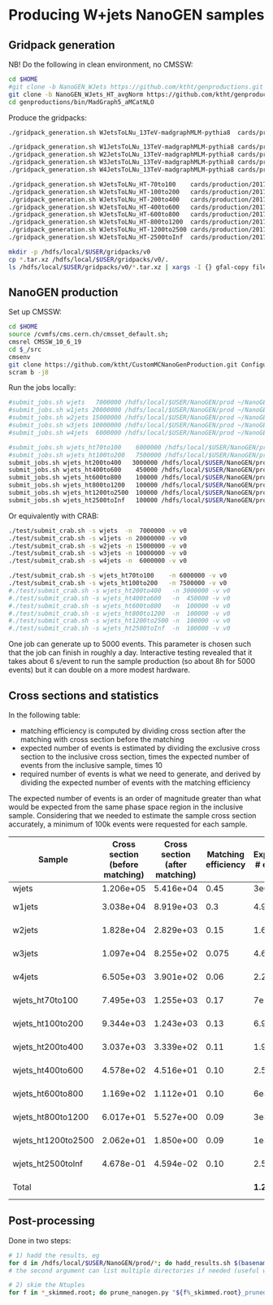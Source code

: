 # Producing W+jets NanoGEN samples

## Gridpack generation

NB! Do the following in clean environment, no CMSSW:

```bash
cd $HOME
#git clone -b NanoGEN_WJets https://github.com/ktht/genproductions.git # using 2.6.5
git clone -b NanoGEN_WJets_HT_avgNorm https://github.com/ktht/genproductions.git # using 2.6.5
cd genproductions/bin/MadGraph5_aMCatNLO
```

Produce the gridpacks:

```bash
./gridpack_generation.sh WJetsToLNu_13TeV-madgraphMLM-pythia8  cards/production/2017/13TeV/WJetsToLNu/WJetsToLNu_13TeV-madgraphMLM-pythia8 slurm

./gridpack_generation.sh W1JetsToLNu_13TeV-madgraphMLM-pythia8 cards/production/2017/13TeV/WJetsToLNu/W1JetsToLNu_13TeV-madgraphMLM-pythia8 slurm
./gridpack_generation.sh W2JetsToLNu_13TeV-madgraphMLM-pythia8 cards/production/2017/13TeV/WJetsToLNu/W2JetsToLNu_13TeV-madgraphMLM-pythia8 slurm
./gridpack_generation.sh W3JetsToLNu_13TeV-madgraphMLM-pythia8 cards/production/2017/13TeV/WJetsToLNu/W3JetsToLNu_13TeV-madgraphMLM-pythia8 slurm
./gridpack_generation.sh W4JetsToLNu_13TeV-madgraphMLM-pythia8 cards/production/2017/13TeV/WJetsToLNu/W4JetsToLNu_13TeV-madgraphMLM-pythia8 slurm

./gridpack_generation.sh WJetsToLNu_HT-70to100    cards/production/2017/13TeV/WJets_HT_LO_MLM/WJetsToLNu_HT-70to100 slurm
./gridpack_generation.sh WJetsToLNu_HT-100to200   cards/production/2017/13TeV/WJets_HT_LO_MLM/WJetsToLNu_HT-100to200 slurm
./gridpack_generation.sh WJetsToLNu_HT-200to400   cards/production/2017/13TeV/WJets_HT_LO_MLM/WJetsToLNu_HT-200to400 slurm
./gridpack_generation.sh WJetsToLNu_HT-400to600   cards/production/2017/13TeV/WJets_HT_LO_MLM/WJetsToLNu_HT-400to600 slurm
./gridpack_generation.sh WJetsToLNu_HT-600to800   cards/production/2017/13TeV/WJets_HT_LO_MLM/WJetsToLNu_HT-600to800 slurm
./gridpack_generation.sh WJetsToLNu_HT-800to1200  cards/production/2017/13TeV/WJets_HT_LO_MLM/WJetsToLNu_HT-800to1200 slurm
./gridpack_generation.sh WJetsToLNu_HT-1200to2500 cards/production/2017/13TeV/WJets_HT_LO_MLM/WJetsToLNu_HT-1200to2500 slurm
./gridpack_generation.sh WJetsToLNu_HT-2500toInf  cards/production/2017/13TeV/WJets_HT_LO_MLM/WJetsToLNu_HT-2500toInf slurm

mkdir -p /hdfs/local/$USER/gridpacks/v0
cp *.tar.xz /hdfs/local/$USER/gridpacks/v0/.
ls /hdfs/local/$USER/gridpacks/v0/*.tar.xz | xargs -I {} gfal-copy file://{} gsiftp://$SERVER:$PORT/cms/store/user/$CRAB_USERNAME/gridpacks/v0
```

## NanoGEN production

Set up CMSSW:

```bash
cd $HOME
source /cvmfs/cms.cern.ch/cmsset_default.sh;
cmsrel CMSSW_10_6_19
cd $_/src
cmsenv
git clone https://github.com/ktht/CustomMCNanoGenProduction.git Configuration/CustomNanoGEN
scram b -j8
```

Run the jobs locally:

```bash
#submit_jobs.sh wjets   7000000 /hdfs/local/$USER/NanoGEN/prod ~/NanoGEN/log
#submit_jobs.sh w1jets 20000000 /hdfs/local/$USER/NanoGEN/prod ~/NanoGEN/log
#submit_jobs.sh w2jets 15000000 /hdfs/local/$USER/NanoGEN/prod ~/NanoGEN/log
#submit_jobs.sh w3jets 10000000 /hdfs/local/$USER/NanoGEN/prod ~/NanoGEN/log
#submit_jobs.sh w4jets  6000000 /hdfs/local/$USER/NanoGEN/prod ~/NanoGEN/log

#submit_jobs.sh wjets_ht70to100    6000000 /hdfs/local/$USER/NanoGEN/prod ~/NanoGEN/log
#submit_jobs.sh wjets_ht100to200   7500000 /hdfs/local/$USER/NanoGEN/prod ~/NanoGEN/log
submit_jobs.sh wjets_ht200to400   3000000 /hdfs/local/$USER/NanoGEN/prod ~/NanoGEN/log
submit_jobs.sh wjets_ht400to600    450000 /hdfs/local/$USER/NanoGEN/prod ~/NanoGEN/log
submit_jobs.sh wjets_ht600to800    100000 /hdfs/local/$USER/NanoGEN/prod ~/NanoGEN/log
submit_jobs.sh wjets_ht800to1200   100000 /hdfs/local/$USER/NanoGEN/prod ~/NanoGEN/log
submit_jobs.sh wjets_ht1200to2500  100000 /hdfs/local/$USER/NanoGEN/prod ~/NanoGEN/log
submit_jobs.sh wjets_ht2500toInf   100000 /hdfs/local/$USER/NanoGEN/prod ~/NanoGEN/log
``````

Or equivalently with CRAB:

```bash
./test/submit_crab.sh -s wjets  -n  7000000 -v v0
./test/submit_crab.sh -s w1jets -n 20000000 -v v0
./test/submit_crab.sh -s w2jets -n 15000000 -v v0
./test/submit_crab.sh -s w3jets -n 10000000 -v v0
./test/submit_crab.sh -s w4jets -n  6000000 -v v0

./test/submit_crab.sh -s wjets_ht70to100    -n 6000000 -v v0
./test/submit_crab.sh -s wjets_ht100to200   -n 7500000 -v v0
#./test/submit_crab.sh -s wjets_ht200to400   -n 3000000 -v v0
#./test/submit_crab.sh -s wjets_ht400to600   -n  450000 -v v0
#./test/submit_crab.sh -s wjets_ht600to800   -n  100000 -v v0
#./test/submit_crab.sh -s wjets_ht800to1200  -n  100000 -v v0
#./test/submit_crab.sh -s wjets_ht1200to2500 -n  100000 -v v0
#./test/submit_crab.sh -s wjets_ht2500toInf  -n  100000 -v v0
```

One job can generate up to 5000 events. This parameter is chosen such that the job can finish in
roughly a day. Interactive testing revealed that it takes about 6 s/event to run the sample
production (so about 8h for 5000 events) but it can double on a more modest hardware.

## Cross sections and statistics

In the following table:

- matching efficiency is computed by dividing cross section after the matching with cross section before the matching
- expected number of events is estimated by dividing the exclusive cross section to the inclusive cross section, times the expected number of events from the inclusive sample, times 10
- required number of events is what we need to generate, and derived by dividing the expected number of events with the matching efficiency

The expected number of events is an order of magnitude greater than what would be expected from
the same phase space region in the inclusive sample. Considering that we needed to estimate
the sample cross section accurately, a minimum of 100k events were requested for each sample.

<table>
<thead>
  <tr>
    <th>Sample</th>
    <th>Cross section<br>(before matching)</th>
    <th>Cross section<br>(after matching)</th>
    <th>Matching<br>efficiency</th>
    <th>Expected<br># events</th>
    <th>Previous<br># events</th>
    <th>Required<br># events</th>
    <th>Delievered<br># events</th>
  </tr>
</thead>
<tbody>
  <tr>
    <td>wjets</td>
    <td>1.206e+05</td>
    <td>5.416e+04</td>
    <td>0.45</td>
    <td>3e6</td>
    <td>3e6 (1x)</td>
    <td>6.7e6</td>
    <td>3.1e6</td>
  </tr>
  <tr>
    <td>w1jets</td>
    <td>3.038e+04</td>
    <td>8.919e+03</td>
    <td>0.3</td>
    <td>4.9e6</td>
    <td>5e5 (8.9x)</td>
    <td>1.6e7</td>
    <td>5.9e6</td>
  </tr>
  <tr>
    <td>w2jets</td>
    <td>1.828e+04</td>
    <td>2.829e+03</td>
    <td>0.15</td>
    <td>1.6e6</td>
    <td>3e5 (5.3x)</td>
    <td>1e7</td>
    <td>2.3e6</td>
  </tr>
  <tr>
    <td>w3jets</td>
    <td>1.097e+04</td>
    <td>8.255e+02</td>
    <td>0.075</td>
    <td>4.6e5</td>
    <td>2e5 (2.3x)</td>
    <td>6.1e6</td>
    <td>7.5e5</td>
  </tr>
  <tr>
    <td>w4jets</td>
    <td>6.505e+03</td>
    <td>3.901e+02</td>
    <td>0.06</td>
    <td>2.2e5</td>
    <td>1e5 (2.2x)</td>
    <td>3.7e6</td>
    <td>3.4e5</td>
  </tr>
  <tr>
    <td>wjets_ht70to100</td>
    <td>7.495e+03</td>
    <td>1.255e+03</td>
    <td>0.17</td>
    <td>7e5</td>
    <td>1e6 (0.7x)</td>
    <td>4.1e6</td>
    <td>9.5e5</td>
  </tr>
  <tr>
    <td>wjets_ht100to200</td>
    <td>9.344e+03</td>
    <td>1.243e+03</td>
    <td>0.13</td>
    <td>6.9e5</td>
    <td>1e6 (0.69x)</td>
    <td>5.3e6</td>
    <td>8.9e5</td>
  </tr>
  <tr>
    <td>wjets_ht200to400</td>
    <td>3.037e+03</td>
    <td>3.339e+02</td>
    <td>0.11</td>
    <td>1.9e5</td>
    <td>5e5 (0.38x)</td>
    <td>1.7e6</td>
    <td>3.3e5</td>
  </tr>
  <tr>
    <td>wjets_ht400to600</td>
    <td>4.578e+02</td>
    <td>4.516e+01</td>
    <td>0.10</td>
    <td>2.5e4</td>
    <td>2.5e5 (0.1x)</td>
    <td>2.5e5</td>
    <td>4.5e4</td>
  </tr>
  <tr>
    <td>wjets_ht600to800</td>
    <td>1.169e+02</td>
    <td>1.112e+01</td>
    <td>0.10</td>
    <td>6e3</td>
    <td>1e5 (0.06x)</td>
    <td>6.7e4</td>
    <td>9.2e3</td>
  </tr>
  <tr>
    <td>wjets_ht800to1200</td>
    <td>6.017e+01</td>
    <td>5.527e+00</td>
    <td>0.09</td>
    <td>3e3</td>
    <td>1e5 (0.03x)</td>
    <td>3.3e4</td>
    <td>9.1e3</td>
  </tr>
  <tr>
    <td>wjets_ht1200to2500</td>
    <td>2.062e+01</td>
    <td>1.850e+00</td>
    <td>0.09</td>
    <td>1e3</td>
    <td>1e5 (0.01x)</td>
    <td>1.1e4</td>
    <td>9.0e3</td>
  </tr>
  <tr>
    <td>wjets_ht2500toInf</td>
    <td>4.678e-01</td>
    <td>4.594e-02</td>
    <td>0.10</td>
    <td>2.5e1</td>
    <td>1e5 (~0x)</td>
    <td>1.6e2</td>
    <td>9.3e3</td>
  </tr>
  <tr>
    <td>Total</td>
    <td></td>
    <td></td>
    <td></td>
    <td><b>1.2e7</b></td>
    <td><b>7.3e5 (16x)</b></td>
    <td><b>5.4e7</b></td>
    <td><b>1.5e7</b></td>
  </tr>
</tbody>
</table>

## Post-processing

Done in two steps:

```bash
# 1) hadd the results, eg
for d in /hdfs/local/$USER/NanoGEN/prod/*; do hadd_results.sh $(basename $d)_skimmed.root $d; done
# the second argument can list multiple directories if needed (useful when hadding results from CRAB)

# 2) skim the Ntuples
for f in *_skimmed.root; do prune_nanogen.py "${f%_skimmed.root}_pruned.root" $f; done
```
